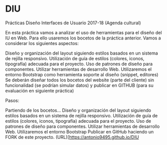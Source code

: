 # DIU
Prácticas Diseño Interfaces de Usuario 2017-18 (Agenda cultural)

En esta práctica vamos a analizar el uso de herramientas para el diseño del IU en Web. Para ello usaremos los bocetos de la práctica anterior. Vamos a considerar los siguientes aspectos:

Diseño y organización del layout siguiendo estilos basados en un sistema de rejilla responsivo. Utilización de guía de estilos (colores, iconos, tipografía) adecuada para el proyecto. Uso de patrones de diseño para componentes. Utilizar herramientas de desarrollo Web. Utilizaremos el entorno Bootstrap como herramienta soporte al diseño (snippet, editores) Se deberán diseñar todos los bocetos del website (parte del cliente) sin funcionalidad (se podrían simular datos) y publicar en GITHUB (para su evaluación en siguiente práctica)

Pasos:

Partiendo de los bocetos...
Diseño y organización del layout siguiendo estilos basados en un sistema de rejilla responsivo.
Utilización de guía de estilos (colores, iconos, tipografía) adecuada para el proyecto.
Uso de patrones de diseño para componentes.
Utilizar herramientas de desarrollo Web. Utilizaremos el entorno Bootstrap
Publicar en GitHub haciendo un FORK de este proyecto.
(URL)[https://antonio9495.github.io/DIU

